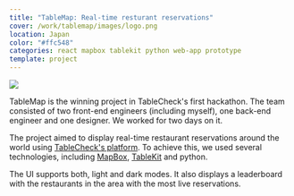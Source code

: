 ```yaml
---
title: "TableMap: Real-time resturant reservations"
cover: /work/tablemap/images/logo.png
location: Japan
color: "#ffc548"
categories: react mapbox tablekit python web-app prototype
template: project
---
```


![](/work/tablemap/images/1.png)

TableMap is the winning project in TableCheck's first hackathon. The team consisted of two front-end engineers (including myself), one back-end engineer and one designer. We worked for two days on it.

The project aimed to display real-time restaurant reservations around the world using [TableCheck's platform](https://tablecheck.com/en/join). To achieve this, we used several technologies, including [MapBox](https://www.mapbox.com/), [TableKit](/tablekit) and python.

The UI supports both, light and dark modes. It also displays a leaderboard with the restaurants in the area with the most live reservations.